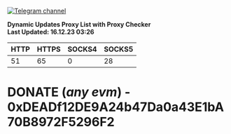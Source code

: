 [![Telegram channel](https://img.shields.io/endpoint?url=https://runkit.io/damiankrawczyk/telegram-badge/branches/master?url=https://t.me/n4z4v0d)](https://t.me/n4z4v0d) 

**Dynamic Updates Proxy List with Proxy Checker**  
**Last Updated: 16.12.23 03:26**

| HTTP        | HTTPS        | SOCKS4        | SOCKS5        |
|-------------|--------------|---------------|---------------|
| 51 | 65 | 0 | 28 |


# DONATE (_any evm_) - 0xDEADf12DE9A24b47Da0a43E1bA70B8972F5296F2
